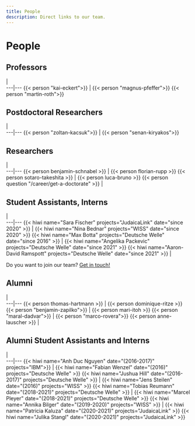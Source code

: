 ```yaml
---
title: People
description: Direct links to our team.
---
```

# People

## Professors
   |   
---|---
{{< person "kai-eckert">}} | {{< person "magnus-pfeffer">}}
{{< person "martin-roth">}}

## Postdoctoral Researchers
   |   
---|---
{{< person "zoltan-kacsuk">}} | {{< person "senan-kiryakos">}} 
 
## Researchers

   |   
---|---
{{< person benjamin-schnabel >}}  | {{< person florian-rupp >}}
{{< person sotaro-takeshita >}}  | {{< person luca-bruno >}}
{{< person question  "/career/get-a-doctorate" >}} |


## Student Assistants, Interns

   |   
---|---
{{< hiwi name="Sara Fischer" projects="JudaicaLink" date="since 2020" >}} | {{< hiwi name="Nina Bednar" projects="WISS" date="since 2020" >}} 
{{< hiwi name="Max Botta" projects="Deutsche Welle" date="since 2016" >}} | {{< hiwi name="Angelika Packevic" projects="Deutsche Welle" date="since 2021" >}} 
{{< hiwi name="Aaron-David Ramspott" projects="Deutsche Welle" date="since 2021" >}} |

Do you want to join our team? [Get in touch!](/career/)

## Alumni

   |   
---|---
{{< person thomas-hartmann >}}  | {{< person dominique-ritze >}}
{{< person "benjamin-zapilko">}} | {{< person mari-itoh >}}
{{< person "maral-dadvar">}} | {{< person "marco-rovera">}}
{{< person anne-lauscher >}} | 

## Alumni Student Assistants and Interns

   |   
---|---
{{< hiwi name="Anh Duc Nguyen" date="(2016-2017)" projects="IBM">}} | {{< hiwi name="Fabian Wenzel" date="(2016)" projects="Deutsche Welle" >}}
{{< hiwi name="Jushua Hill" date="(2016-2017)" projects="Deutsche Welle" >}} | {{< hiwi name="Jens Steilen" date="(2016)" projects="WISS" >}}
{{< hiwi name="Tobias Reumann" date="(2018-2021)" projects="Deutsche Welle" >}} | {{< hiwi name="Marcel Pleyer" date="(2018-2021)" projects="Deutsche Welle" >}}
{{< hiwi name="Annika Bilger" date="(2019-2020)" projects="WISS" >}} | {{< hiwi name="Patricia Kaluza" date="(2020-2021)" projects="JudaicaLink" >}}
{{< hiwi name="Julika Stangl" date="(2020-2021)" projects="JudaicaLink" >}}
